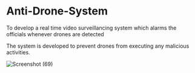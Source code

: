 # Anti-Drone-System
To develop a real time video surveillancing system which alarms the officials whenever drones are detected

The system is developed to prevent drones from executing any malicious activities.


![Screenshot (69)](https://github.com/AshutoshShukla-codes/Anti-Drone-System/assets/100411386/bdb4e64c-73c6-47a5-9e4f-42bccde0f417)
